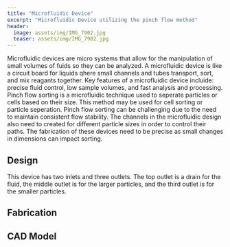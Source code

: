```yaml
---
title: "Microfluidic Device"
excerpt: "Microfluidic Device utilizing the pinch flow method"
header:
  image: assets/img/IMG_7902.jpg
  teaser: assets/img/IMG_7902.jpg
---
```


Microfluidic devices are micro systems that allow for the manipulation of small volumes of fuids so they can be analyzed. A microfluidic device is like a circuit board for liquids qhere small channels and tubes transport, sort, and mix reagants together. Key features of a microfluidic device incluide: precise fluid control, low sample volumes, and fast analysis and processing. Pinch flow sorting is a microfluidic technique used to seperate particles or cells based on their size. This method may be used for cell sorting or particle seperation. Pinch flow sorting can be challenging due to the need to maintain consistent flow stability. The channels in the microfluidic design also need to created for different particle sizes in order to control their paths. The fabrication of these devices need to be precise as small changes in dimensions can impact sorting.

## Design

This device has two inlets and three outlets. The top outlet is a drain for the fluid, the middle outlet is for the larger particles, and the third outlet is for the smaller particles. 

## Fabrication

## CAD Model
